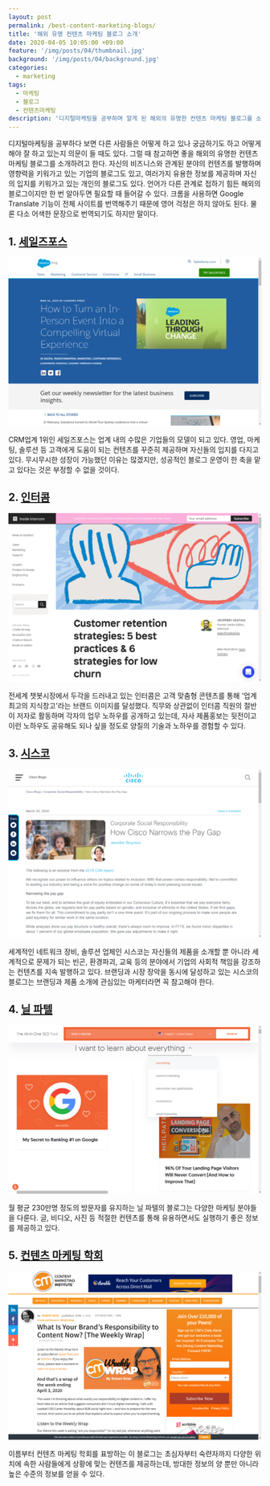 ```yaml
---
layout: post
permalink: /best-content-marketing-blogs/
title: '해외 유명 컨텐츠 마케팅 블로그 소개'
date: 2020-04-05 10:05:00 +09:00
feature: '/img/posts/04/thumbnail.jpg'
background: '/img/posts/04/background.jpg'
categories:
  - marketing
tags:
  - 마케팅
  - 블로그
  - 컨텐츠마케팅
description: '디지털마케팅을 공부하며 알게 된 해외의 유명한 컨텐츠 마케팅 블로그를 소개한다.'
---
```


디지털마케팅을 공부하다 보면 다른 사람들은 어떻게 하고 있나 궁금하기도 하고 어떻게 해야 잘 하고 있는지 의문이 들 때도 있다. 그럴 때 참고하면 좋을 해외의 유명한 컨텐츠 마케팅 블로그를 소개하려고 한다. 자신의 비즈니스와 관계된 분야의 컨텐츠를 발행하며 영향력을 키워가고 있는 기업의 블로그도 있고, 여러가지 유용한 정보를 제공하며 자신의 입지를 키워가고 있는 개인의 블로그도 있다. 언어가 다른 관계로 접하기 힘든 해외의 블로그이지만 한 번 알아두면 필요할 때 들어갈 수 있다. 크롬을 사용하면 Google Translate 기능이 전체 사이트를 번역해주기 때문에 영어 걱정은 하지 않아도 된다. 물론 다소 어색한 문장으로 번역되기도 하지만 말이다. 

## 1. [세일즈포스](https://www.salesforce.com/blog)

![세일즈포스이미지](/img/posts/04/01.jpg)

CRM업계 1위인 세일즈포스는 업계 내의 수많은 기업들의 모델이 되고 있다. 영업, 마케팅, 솔루션 등 고객에게 도움이 되는 컨텐츠를 꾸준히 제공하며 자신들의 입지를 다지고 있다. 무시무시한 성장이 가능했던 이유는 많겠지만, 성공적인 블로그 운영이 한 축을 맡고 있다는 것은 부정할 수 없을 것이다.

## 2. [인터콤](https://www.intercom.com/blog/)

![인터콤이미지](/img/posts/04/02.jpg)

전세계 챗봇시장에서 두각을 드러내고 있는 인터콤은 고객 맞춤형 콘텐츠를 통해 '업계 최고의 지식창고'라는 브랜드 이미지를 달성했다. 직무와 상관없이 인터콤 직원의 절반이 저자로 활동하며 각자의 업무 노하우를 공개하고 있는데, 자사 제품홍보는 뒷전이고 이런 노하우도 공유해도 되나 싶을 정도로 양질의 기술과 노하우를 경험할 수 있다.

## 3. [시스코](https://blogs.cisco.com/)

![시스코이미지](/img/posts/04/03.jpg)

세계적인 네트워크 장비, 솔루션 업체인 시스코는 자신들의 제품을 소개할 뿐 아니라 세계적으로 문제가 되는 빈곤, 환경파괴, 교육 등의 분야에서 기업의 사회적 책임을 강조하는 컨텐츠를 지속 발행하고 있다. 브랜딩과 시장 장악을 동시에 달성하고 있는 시스코의 블로그는 브랜딩과 제품 소개에 관심있는 마케터라면 꼭 참고해야 한다.

## 4. [닐 파텔](https://neilpatel.com/blog/)

![닐파텔이미지](/img/posts/04/04.jpg)

월 평균 230만명 정도의 방문자를 유지하는 닐 파텔의 블로그는 다양한 마케팅 분야들을 다룬다. 글, 비디오, 사진 등 적절한 컨텐츠를 통해 유용하면서도 실행하기 좋은 정보를 제공하고 있다.

## 5. [컨텐츠 마케팅 학회](https://contentmarketinginstitute.com/blog/)

![컨텐츠마케팅학회이미지](/img/posts/04/05.jpg)

이름부터 컨텐츠 마케팅 학회를 표방하는 이 블로그는 초심자부터 숙련자까지 다양한 위치에 속한 사람들에게 상황에 맞는 컨텐츠를 제공하는데, 방대한 정보의 양 뿐만 아니라 높은 수준의 정보를 얻을 수 있다.


